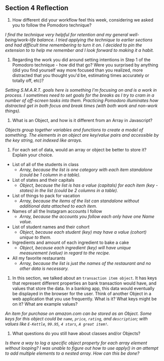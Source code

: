 ## Section 4 Reflection

1. How different did your workflow feel this week, considering we asked you to follow the Pomodoro technique?

_I find the technique very helpful for retention and my general well-being/work-life balance. I tried applying the technique to earlier sections and had difficult time remembering to turn it on. I decided to pin the extension to to help me remember and I look forward to making it a habit._

1. Regarding the work you did around setting intentions in Step 1 of the Pomodoro technique - how did that go? Were you surprised by anything (did you find yourself way more focused than you realized, more distracted that you thought you'd be, estimating times accurately or totally off, etc)?

_Setting S.M.A.R.T. goals here is something I'm focusing on and is a work in process. I sometimes need to set goals for the breaks as I try to cram in a number of off-screen tasks into them. Practicing Pomodoro illuminates how distracted get in both focus and break times (with both work and non-work things)._

1. What is an Object, and how is it different from an Array in Javascript?

_Objects group together variables and functions to create a model of something. The elements in an object are key/value pairs and accessible by the key string, not indexed like arrays._

1. For each set of data, would an array or object be better to store it? Explain your choice.

  * List of all of the students in class
    - _Array, because the list is one category with each item standalone (could be 1 column in a table)._
  * List of states and their capitals
    - _Object, because the list is has a value (capitals) for each item (key - states) in the list (could be 2 columns in a table)._
  * List of things to pack for vacation
    - _Array, because the items of the list can standalone without additional data attached to each item._
  * Names of all the Instagram accounts I follow
    - _Array, because the accounts you follow each only have one Name value._  
  * List of student names and their cohort
    - _Object, because each student (key) may have a value (cohort) unique to them._  
  * Ingredients and amount of each ingredient to bake a cake
    - _Object, because each ingredient (key) will have unique measurement (value) in regard to the recipe._  
  * All my favorite restaurants
    - _Array, because the list is just the names of the restaurant and no other data is necessary._

1. In this section, we talked about an `transaction item object`. It has keys that represent different properties an bank transaction would have, and values that store the data. In a banking app, this data would eventually be displayed in the browser for the user. Think of another Object in a web application that you use frequently. What is it? What keys might be on it? What are example values?

_An item for purchase on amazon.com can be stored as an Object. Some keys for this object could be `name`, `price`, `rating`, and `description`; with values like `E-Kettle`, `99.95`, `4 stars`, `A great item!`._

1. What questions do you still have about classes and/or Objects?

_Is there a way to log a specific object property for each array element without looping?_
_I was unable to figure out how to use apply() in an attempt to add multiple elements to a nested array. How can this be done?_
